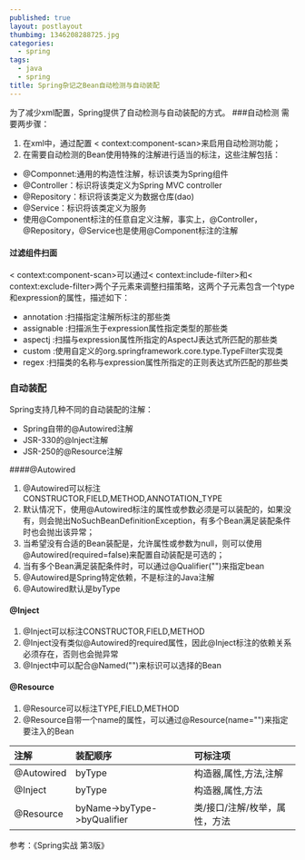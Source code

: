 ```yaml
---
published: true
layout: postlayout
thumbimg: 1346208288725.jpg
categories: 
  - spring
tags: 
  - java
  - spring
title: Spring杂记之Bean自动检测与自动装配
---
```



为了减少xml配置，Spring提供了自动检测与自动装配的方式。
###自动检测
需要两步骤：
1. 在xml中，通过配置 < context:component-scan>来启用自动检测功能；
2. 在需要自动检测的Bean使用特殊的注解进行适当的标注，这些注解包括：

- @Componnet:通用的构造性注解，标识该类为Spring组件
- @Controller：标识将该类定义为Spring MVC controller
- @Repository：标识将该类定义为数据仓库(dao)
- @Service：标识将该类定义为服务
- 使用@Component标注的任意自定义注解，事实上，@Controller，@Repository，@Service也是使用@Component标注的注解

#### 过滤组件扫面
 < context:component-scan>可以通过< context:include-filter>和< context:exclude-filter>两个子元素来调整扫描策略，这两个子元素包含一个type和expression的属性，描述如下：

- annotation :扫描指定注解所标注的那些类
- assignable :扫描派生于expression属性指定类型的那些类
- aspectj   :扫描与expression属性所指定的AspectJ表达式所匹配的那些类
- custom    :使用自定义的org.springframework.core.type.TypeFilter实现类
- regex    :扫描类的名称与expression属性所指定的正则表达式所匹配的那些类

### 自动装配
Spring支持几种不同的自动装配的注解：

- Spring自带的@Autowired注解
- JSR-330的@Inject注解
- JSR-250的@Resource注解

####@Autowired 
1. @Autowired可以标注CONSTRUCTOR,FIELD,METHOD,ANNOTATION_TYPE
2. 默认情况下，使用@Autowired标注的属性或参数必须是可以装配的，如果没有，则会抛出NoSuchBeanDefinitionException，有多个Bean满足装配条件时也会抛出该异常；
3. 当希望没有合适的Bean装配是，允许属性或参数为null，则可以使用@Autowired(required=false)来配置自动装配是可选的；
4. 当有多个Bean满足装配条件时，可以通过@Qualifier("")来指定bean
5. @Autowired是Spring特定依赖，不是标注的Java注解
6. @Autowired默认是byType

#### @Inject
1. @Inject可以标注CONSTRUCTOR,FIELD,METHOD
2. @Inject没有类似@Autowired的required属性，因此@Inject标注的依赖关系必须存在，否则也会抛异常
3. @Inject中可以配合@Named("")来标识可以选择的Bean

#### @Resource
1. @Resource可以标注TYPE,FIELD,METHOD
2. @Resource自带一个name的属性，可以通过@Resource(name="")来指定要注入的Bean

| 注解       | 装配顺序                       | 可标注项                      |
| :----------| :----------------------------- | :---------------------------  |
| @Autowired | byType                         | 构造器,属性,方法,注解         |
| @Inject    | byType                         | 构造器,属性,方法              |
| @Resource  | byName->byType->byQualifier    | 类/接口/注解/枚举，属性，方法 |



参考：《Spring实战 第3版》
